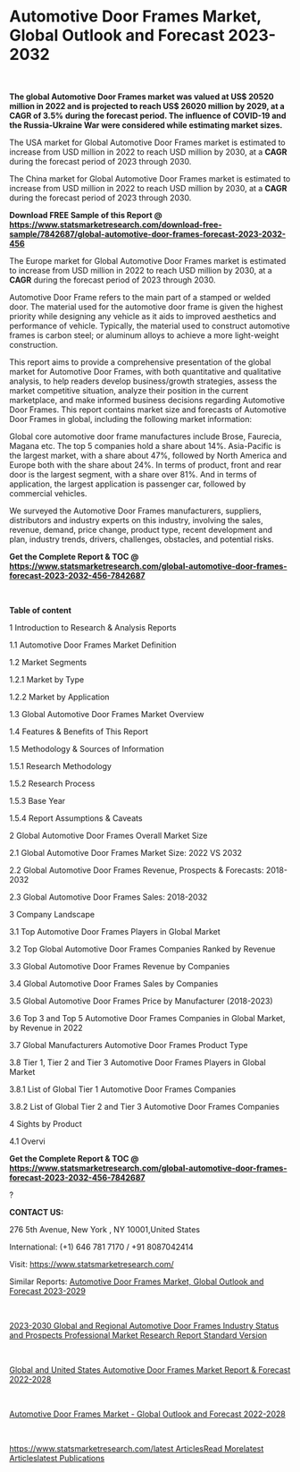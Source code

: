 <h1>Automotive Door Frames Market, Global Outlook and Forecast 2023-2032</h1><br/><p><strong>The global Automotive Door Frames market was valued at US$ 20520 million in 2022 and is projected to reach US$ 26020 million by 2029, at a <strong>CAGR</strong> of 3.5% during the forecast period. The influence of COVID-19 and the Russia-Ukraine War were considered while estimating market sizes.</strong></p>
 
 
 
 <p>The USA market for Global Automotive Door Frames market is estimated to increase from USD million in 2022 to reach USD million by 2030, at a <strong>CAGR</strong> during the forecast period of 2023 through 2030.</p>
 
 
 
 <p>The China market for Global Automotive Door Frames market is estimated to increase from USD million in 2022 to reach USD million by 2030, at a <strong>CAGR</strong> during the forecast period of 2023 through 2030.</p>
 
 
 
 <p><strong>Download FREE Sample of this Report @ <a href="https://www.statsmarketresearch.com/download-free-sample/7842687/global-automotive-door-frames-forecast-2023-2032-456">https://www.statsmarketresearch.com/download-free-sample/7842687/global-automotive-door-frames-forecast-2023-2032-456</a></strong></p>
 
 
 
 <p>The Europe market for Global Automotive Door Frames market is estimated to increase from USD million in 2022 to reach USD million by 2030, at a <strong>CAGR</strong> during the forecast period of 2023 through 2030.</p>
 
 
 
 <p>Automotive Door Frame refers to the main part of a stamped or welded door. The material used for the automotive door frame is given the highest priority while designing any vehicle as it aids to improved aesthetics and performance of vehicle. Typically, the material used to construct automotive frames is carbon steel; or aluminum alloys to achieve a more light-weight construction.</p>
 
 
 
 <p>This report aims to provide a comprehensive presentation of the global market for Automotive Door Frames, with both quantitative and qualitative analysis, to help readers develop business/growth strategies, assess the market competitive situation, analyze their position in the current marketplace, and make informed business decisions regarding Automotive Door Frames. This report contains market size and forecasts of Automotive Door Frames in global, including the following market information:</p>
 
 
 
 <p>Global core automotive door frame manufactures include Brose, Faurecia, Magana etc. The top 5 companies hold a share about 14%. Asia-Pacific is the largest market, with a share about 47%, followed by North America and Europe both with the share about 24%. In terms of product, front and rear door is the largest segment, with a share over 81%. And in terms of application, the largest application is passenger car, followed by commercial vehicles.</p>
 
 
 
 <p>We surveyed the Automotive Door Frames manufacturers, suppliers, distributors and industry experts on this industry, involving the sales, revenue, demand, price change, product type, recent development and plan, industry trends, drivers, challenges, obstacles, and potential risks.</p>
 
 
 
 <div><b>Get the Complete Report & TOC @ <a href="https://www.statsmarketresearch.com/global-automotive-door-frames-forecast-2023-2032-456-7842687">https://www.statsmarketresearch.com/global-automotive-door-frames-forecast-2023-2032-456-7842687</a></b></div>
 
 
 
 <p><br />
 
 <b>Table of content</b></p>
 
 
 
 <p>1 Introduction to Research & Analysis Reports<br />
 
 1.1 Automotive Door Frames Market Definition<br />
 
 1.2 Market Segments<br />
 
 1.2.1 Market by Type<br />
 
 1.2.2 Market by Application<br />
 
 1.3 Global Automotive Door Frames Market Overview<br />
 
 1.4 Features & Benefits of This Report<br />
 
 1.5 Methodology & Sources of Information<br />
 
 1.5.1 Research Methodology<br />
 
 1.5.2 Research Process<br />
 
 1.5.3 Base Year<br />
 
 1.5.4 Report Assumptions & Caveats<br />
 
 2 Global Automotive Door Frames Overall Market Size<br />
 
 2.1 Global Automotive Door Frames Market Size: 2022 VS 2032<br />
 
 2.2 Global Automotive Door Frames Revenue, Prospects & Forecasts: 2018-2032<br />
 
 2.3 Global Automotive Door Frames Sales: 2018-2032<br />
 
 3 Company Landscape<br />
 
 3.1 Top Automotive Door Frames Players in Global Market<br />
 
 3.2 Top Global Automotive Door Frames Companies Ranked by Revenue<br />
 
 3.3 Global Automotive Door Frames Revenue by Companies<br />
 
 3.4 Global Automotive Door Frames Sales by Companies<br />
 
 3.5 Global Automotive Door Frames Price by Manufacturer (2018-2023)<br />
 
 3.6 Top 3 and Top 5 Automotive Door Frames Companies in Global Market, by Revenue in 2022<br />
 
 3.7 Global Manufacturers Automotive Door Frames Product Type<br />
 
 3.8 Tier 1, Tier 2 and Tier 3 Automotive Door Frames Players in Global Market<br />
 
 3.8.1 List of Global Tier 1 Automotive Door Frames Companies<br />
 
 3.8.2 List of Global Tier 2 and Tier 3 Automotive Door Frames Companies<br />
 
 4 Sights by Product<br />
 
 4.1 Overvi</p>
 
 
 
 <div><b>Get the Complete Report & TOC @ <a href="https://www.statsmarketresearch.com/global-automotive-door-frames-forecast-2023-2032-456-7842687">https://www.statsmarketresearch.com/global-automotive-door-frames-forecast-2023-2032-456-7842687</a></b></div>
 
 
 
 <p>? </p>
 
 
 
 <p><b>CONTACT US:</b><br />
 
 276 5th Avenue, New York , NY 10001,United States<br />
 
 International: (+1) 646 781 7170 / +91 8087042414<br />
 
 Visit: <a href="https://www.statsmarketresearch.com/">https://www.statsmarketresearch.com/</a><br />
 
 Similar Reports: <a href="https://www.statsmarketresearch.com/global-automotive-door-frames-forecast-2023-2032-456-7842687">Automotive Door Frames Market, Global Outlook and Forecast 2023-2029</a><br />
 
 <br />
 
 <a href="https://www.statsmarketresearch.com/global-automotive-door-frames-forecast-2023-2032-456-7842687">2023-2030 Global and Regional Automotive Door Frames Industry Status and Prospects Professional Market Research Report Standard Version</a><br />
 
 <br />
 
 <a href="https://www.statsmarketresearch.com/global-automotive-door-frames-forecast-2023-2032-456-7842687">Global and United States Automotive Door Frames Market Report & Forecast 2022-2028</a><br />
 
 <br />
 
 <a href="https://www.statsmarketresearch.com/global-automotive-door-frames-forecast-2023-2032-456-7842687">Automotive Door Frames Market - Global Outlook and Forecast 2022-2028</a><br />
 
 <br />
 
 <a href="https://gyeongbokgung.com">https://www.statsmarketresearch.com/</a><a href="https://hallyeomaritime.com">latest Articles</a><a href="https://jingwansa.com">Read More</a><a href="https://nguoiviet.jp/">latest Articles</a><a href="https://www.intelmarketresearch.com/">latest Publications</a></p>